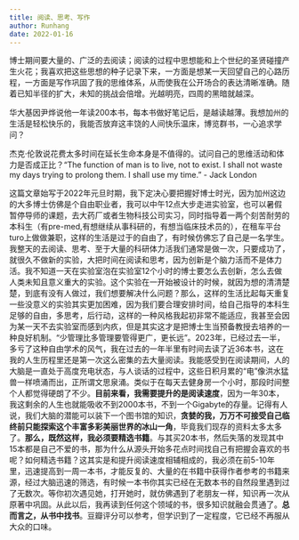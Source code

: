 ```yaml
---
title: 阅读、思考、写作
author: Runhang
date: 2022-01-16
---
```


博士期间要大量的、广泛的去阅读；阅读的过程中思想能和上个世纪的圣贤碰撞产生火花；我喜欢把这些思想的种子记录下来，一方面是想某一天回望自己的心路历程，一方面是写作巩固了我的思维体系，从而使我在公开场合的表达清晰准确。随着已知半径的扩大，未知的挑战会倍增。光越明亮，四周的黑暗就越深。

华大基因尹烨说他一年读200本书，每本书做好笔记后，是越读越薄。我想加州的生活是轻松快乐的，我能否放弃这丰饶的人间快乐温床，博览群书，一心追求学问？

杰克·伦敦说花费太多时间在延长生命本身是不值得的。试问自己的思维活动和体力是否成正比？“The function of man is to live, not to exist. I shall not waste my days trying to prolong them. I shall use my time.” - Jack London

这篇文章始写于2022年元旦时期，我下定决心要把握好博士时光，因为加州这边的大多博士仿佛是个自由职业者，我可以中午12点大步走进实验室，也可以暑假暂停导师的课题，去大药厂或者生物科技公司实习，同时指导着一两个刻苦耐劳的本科生（有pre-med,有想继续从事科研的，有想当临床技术员的），在租车平台turo上做做兼职，这样的生活是过于的自由了，有时候仿佛忘了自己是一名学生。我整天的去阅读、思考、至于大量的科研体力活我们通常是做一次，只要成功了，就很久不做新的实验，大把时间在阅读和思考，因为创新是个脑力活而不是体力活。我不知道一天在实验室泡在实验室12个小时的博士要怎么去创新，怎么去做人类未知且意义重大的实验。这个实验在一开始被设计的时候，就因为想的清清楚楚，到底有没有人做过，我们想要解决什么问题？那么，这样的生活比起每天重复一些没意义的实验其实更加困难，因为我们要合理安排时间，给自己指导的本科生足够的自由，多思考，后行动，这样的一种风格我起初非常不能适应，我甚至会因为某一天不去实验室而感到内疚，但是其实这才是把博士生当预备教授去培养的一种良好机制。“少管理比多管理要管得更广，更长远”。2023年，已经过去一半，多亏了这种自由学术的风气，我在过去的一年半里有时间去读了近36本书，这在我的人生历程里还是第一次这么密集的去大量阅读。我能感受到在阅读期间，人的大脑是一直处于高度充电状态，与人谈话的过程中，这些日积月累的“电”像洪水猛兽一样喷涌而出，正所谓文思泉涌。类似于在每天去健身房一个小时，那段时间整个人都觉得硬朗了不少。**目前来看，我需要提升的是阅读速度**，因为一年30本，我这剩余的人生也就能吸收不到2000本书，不到一个Gigabyte的存量。记得有人说，我们大脑的潜能可以装下一个图书馆的知识，**贪婪的我，万万不可接受自己临终前只能探索这个丰富多彩美丽世界的冰山一角**，毕竟我们现存的资料太多太多了。**那么，既然这样，我必须要精选书籍**。与其买20本书，然后失落的发现其中15本都是自己不爱的书，那为什么从源头开始多花点时间找自己有把握会喜欢的书呢？如何精选书籍？这其实是和提升阅读速度相辅相成的，我必须在前5-10年里，迅速提高到一周一本书，才能反复的、大量的在书籍中获得作者参考的书籍来源，经过大脑迅速的筛选，有时候一本书你其实已经在无数本书的自然段里遇到过了无数次。等你初次遇见她，打开她时，就仿佛遇到了老朋友一样，知识再一次从原著中巩固。从此以后，我再读到任何这个领域的书，很多知识就融会贯通了。**总而言之，从书中找书**。豆瓣评分可以参考，但学识到了一定程度，它已经不再服从大众的口味。

